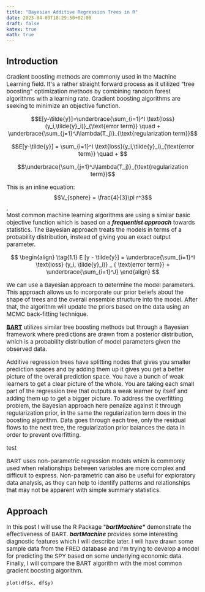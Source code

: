 ```yaml
---
title: "Bayesian Additive Regression Trees in R"
date: 2023-04-09T18:29:50+02:00
draft: false
katex: true
math: true
---
```

<span style="font-size:15px;">

## Introduction

Gradient boosting methods are commonly used in the Machine Learning
field. It's a rather straight forward process as it utilized "tree
boosting" optimization methods by combining random forest algorithms
with a learning rate. Gradient boosting algorithms are seeking to
minimize an objective function.

$$E[y-\tilde{y}]=\underbrace{\sum_{i=1}^I \text{loss}(y_i,\tilde{y}_i)}_{\text{error term}} \quad + \underbrace{\sum_{j=1}^J\lambda(T_j)}_{\text{regularization term}}$$

$$E[y-\tilde{y}] = \sum_{i=1}^I \text{loss}(y_i,\tilde{y}_i)_{\text{error term}} \quad + $$

$$\underbrace{\sum_{j=1}^J\lambda(T_j)}_{\text{regularization term}}$$


This is an inline equation: $$V_{sphere} = \frac{4}{3}\pi r^3$$,<br>
Most common machine learning algorithms are using a similar basic
objective function which is based on a ***frequentist approach***
towards statistics. The Bayesian approach treats the models in terms of
a probability distribution, instead of giving you an exact output
parameter.

$$
\begin{align}
  \tag{1.1}
  E [y - \tilde{y}] = \underbrace{\sum_{i=1}^I \text{loss} (y_i, \tilde{y}_i)} _ { \text{error term}} + \underbrace{\sum_{i=1}^J}
\end{align}
$$

We can use a Bayesian approach to determine the model parameters. This
approach allows us to incorporate our prior beliefs about the shape of
trees and the overall ensemble structure into the model. After that, the
algorithm will update the priors based on the data using an MCMC
back-fitting technique.

**<u>BART</u>** utilizes similar tree boosting methods but
through a Bayesian framework where predictions are drawn from a
posterior distribution, which is a probability distribution of model
parameters given the observed data.

Additive regression trees have splitting nodes that gives you smaller
prediction spaces and by adding them up it gives you get a better
picture of the overall prediction space. You have a bunch of weak
learners to get a clear picture of the whole. You are taking each small
part of the regression tree that outputs a weak learner by itself and
adding them up to get a bigger picture. To address the overfitting
problem, the Bayesian approach here penalize against it through
regularization prior, in the same the regularization term does in the
boosting algorithm. Data goes through each tree, only the residual flows
to the next tree, the regularization prior balances the data in order to
prevent overfitting. 

test

BART uses non-parametric regression models which is commonly used when
relationships between variables are more complex and difficult to
express. Non-parametric can also be useful for exploratory data
analysis, as they can help to identify patterns and relationships that
may not be apparent with simple summary statistics.

## Approach

In this post I will use the R Package "***bartMachine"*** demonstrate
the effectiveness of BART. ***bartMachine*** provides some interesting
diagnostic features which I will describe later. I will have drawn some
sample data from the FRED database and I'm trying to develop a model for
predicting the SPY based on some underlying economic data. Finally, I
will compare the BART algorithm with the most common gradient boosting
algorithm.

```{r snippetName, echo=F}
plot(df$x, df$y)
```



</span>